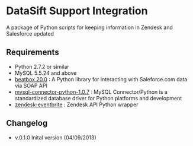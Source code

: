 DataSift Support Integration
============================

A package of Python scripts for keeping information in Zendesk and Salesforce updated

Requirements
------------

* Python 2.7.2 or similar
* MySQL 5.5.24 and above
* [beatbox 20.0](http://pypi.python.org/pypi/beatbox/) : A Python library for interacting with Saleforce.com data via SOAP API
* [mysql-connector-python-1.0.7](http://dev.mysql.com/downloads/connector/python/) : MySQL Connector/Python is a standardized database driver for Python platforms and development
* [zendesk-eventbrite](https://github.com/eventbrite/zendesk/) : Zendesk API Python wrapper

Changelog
---------

* v.0.1.0 Inital version (04/09/2013) 